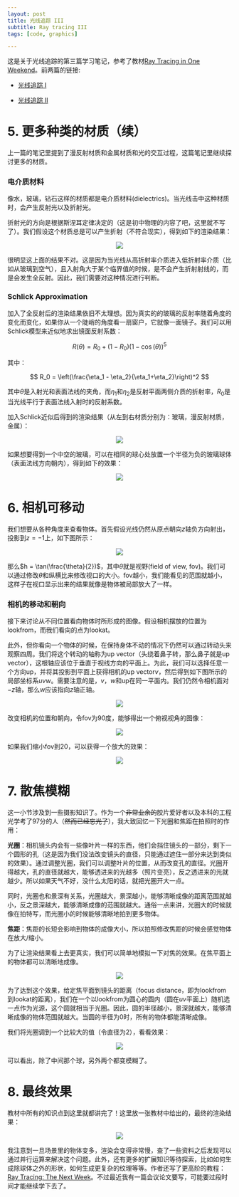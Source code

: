 ```yaml
---
layout: post
title: 光线追踪 III
subtitle: Ray tracing III
tags: [code, graphics]

---
```


<head>
    <script src="https://cdn.mathjax.org/mathjax/latest/MathJax.js?config=TeX-AMS-MML_HTMLorMML" type="text/javascript"></script>
    <script type="text/x-mathjax-config">
        MathJax.Hub.Config({
            tex2jax: {
            skipTags: ['script', 'noscript', 'style', 'textarea', 'pre'],
            inlineMath: [['$','$']]
            }
        });
    </script>
</head>

这是关于光线追踪的第三篇学习笔记，参考了教材[Ray Tracing in One Weekend](https://raytracing.github.io/books/RayTracingInOneWeekend.html)。前两篇的链接:

- [光线追踪 I](https://jyyyjyyyj.github.io/2022-05-07-ray_tracing1/)

- [光线追踪 II](https://jyyyjyyyj.github.io/2022-05-11-ray_tracing2/)

# 5. 更多种类的材质（续）

上一篇的笔记里提到了漫反射材质和金属材质和光的交互过程，这篇笔记里继续探讨更多的材质。

### 电介质材料

像水，玻璃，钻石这样的材质都是电介质材料(dielectrics)。当光线击中这种材质时，会产生反射光以及折射光。

折射光的方向是根据斯涅耳定律决定的（这是初中物理的内容了吧，这里就不写了）。我们假设这个材质总是可以产生折射（不符合现实），得到如下的渲染结果：


<div align=center>
    <img src="../assets/2022-05-07/refract1.png"/>
</div>

很明显这上面的结果不对。这是因为当光线从高折射率介质进入低折射率介质（比如从玻璃到空气），且入射角大于某个临界值的时候，是不会产生折射射线的，而是会发生全反射。因此，我们需要对这种情况进行判断。

### Schlick Approximation

加入了全反射后的渲染结果依旧不太理想。因为真实的的玻璃的反射率随着角度的变化而变化，如果你从一个陡峭的角度看一扇窗户，它就像一面镜子。我们可以用Schlick模型来近似地求出镜面反射系数：

$$
R(\theta) = R_0+(1-R_0)(1-\cos(\theta))^5
$$

其中：

$$
R_0 = \left(\frac{\eta_1 - \eta_2}{\eta_1+\eta_2}\right)^2
$$

其中$\theta$是入射光和表面法线的夹角，而$\eta_1$和$\eta_2$是反射平面两侧介质的折射率，$R_0$是当光线平行于表面法线入射时的反射系数。

加入Schlick近似后得到的渲染结果（从左到右材质分别为：玻璃，漫反射材质，金属）：

<div align=center>
    <img src="../assets/2022-05-07/reflect3.png"/>
</div>

如果想要得到一个中空的玻璃，可以在相同的球心处放置一个半径为负的玻璃球体（表面法线方向朝内），得到如下的效果：


<div align=center>
    <img src="../assets/2022-05-07/reflect4.png"/>
</div>

# 6. 相机可移动

我们想要从各种角度来查看物体。首先假设光线仍然从原点朝向$z$轴负方向射出，投影到$z=-1$上，如下图所示：

<div align=center>
    <img src="../assets/2022-05-07/fov1.png"/>
</div>

那么$h = \tan(\frac{\theta}{2})$，其中$\theta$就是视野(field of view, fov)。我们可以通过修改$\theta$和纵横比来修改视口的大小。fov越小，我们能看见的范围就越小，这样子在视口显示出来的结果就像是物体被局部放大了一样。

### 相机的移动和朝向

接下来讨论从不同位置看向物体时所形成的图像。假设相机摆放的位置为lookfrom，而我们看向的点为lookat。

此外，但你看向一个物体的时候，在保持身体不动的情况下仍然可以通过转动头来观察四周。我们将这个转动的轴称为up vector（头绕着鼻子转，那么鼻子就是up vector），这根轴应该位于垂直于视线方向的平面上。为此，我们可以选择任意一个方向up，并将其投影到平面上获得相机的up vector$v$，然后得到如下图所示的局部坐标系$uvw$。需要注意的是，$v$，$w$和up在同一平面内。我们仍然令相机面对$-z$轴，那么$w$应该指向$z$轴正轴。

<div align=center>
    <img src="../assets/2022-05-07/uvw.png"/>
</div>

改变相机的位置和朝向，令fov为90度，能够得出一个俯视视角的图像：


<div align=center>
    <img src="../assets/2022-05-07/lookat.png"/>
</div>


如果我们缩小fov到20，可以获得一个放大的效果：

<div align=center>
    <img src="../assets/2022-05-07/lookat2.png"/>
</div>

# 7. 散焦模糊

这一小节涉及到一些摄影知识了。作为一个~~非常业余的~~胶片爱好者以及本科的工程光学考了97分的人（~~然而已经忘光了~~），我大致回忆一下光圈和焦距在拍照时的作用：

**光圈**：相机镜头内会有一些像叶片一样的东西，他们会挡住镜头的一部分，剩下一个圆形的孔（这是因为我们没法改变镜头的直径，只能通过遮住一部分来达到类似的效果）。通过调整光圈，我们可以调整叶片的位置，从而改变孔的直径。光圈开得越大，孔的直径就越大，能够透进来的光越多（照片变亮），反之透进来的光就越少。所以如果天气不好，没什么太阳的话，就把光圈开大一点。

同时，光圈也和景深有关系，光圈越大，景深越小，能够清晰成像的距离范围就越小，反之景深越大，能够清晰成像的范围就越大。通俗一点来讲，光圈大的时候就像在拍特写，而光圈小的时候能够清晰地拍到更多物体。

**焦距**：焦距的长短会影响到物体的成像大小，所以拍照修改焦距的时候会感觉物体在放大/缩小。


为了让渲染结果看上去更真实，我们可以简单地模拟一下对焦的效果。在焦平面上的物体都可以清晰地成像。


<div align=center>
    <img src="../assets/2022-05-07/lens.png"/>
</div>

为了达到这个效果，给定焦平面到镜头的距离（focus distance，即为lookfrom到lookat的距离），我们在一个以lookfrom为圆心的圆内（圆在$uv$平面上）随机选一点作为光源，这个圆就相当于光圈。因此，圆的半径越小，景深就越大，能够清晰成像的物体范围就越大。当圆的半径为0时，所有的物体都能清晰成像。

我们将光圈调到一个比较大的值（令直径为2），看看效果：

<div align=center>
    <img src="../assets/2022-05-07/lens2.png"/>
</div>

可以看出，除了中间那个球，另外两个都变模糊了。


# 8. 最终效果

教材中所有的知识点到这里就都讲完了！这里放一张教材中给出的，最终的渲染结果：


<div align=center>
    <img src="../assets/2022-05-07/final.png"/>
</div>

我注意到一旦场景里的物体变多，渲染会变得非常慢，查了一些资料之后发现可以通过并行运算来解决这个问题。此外，还有更多的扩展知识等待探索，比如如何生成除球体之外的形状，如何生成更复杂的纹理等等。作者还写了更高阶的教程：[Ray Tracing: The Next Week](https://raytracing.github.io/books/RayTracingTheNextWeek.html)。不过最近我有一篇会议论文要写，可能要过段时间才能继续学下去了。
